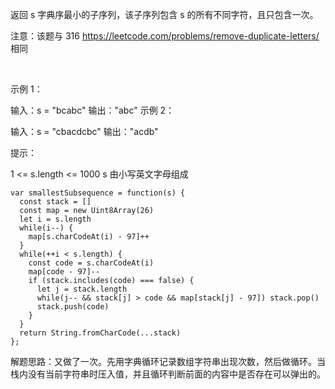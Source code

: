 返回 s 字典序最小的子序列，该子序列包含 s 的所有不同字符，且只包含一次。

注意：该题与 316 https://leetcode.com/problems/remove-duplicate-letters/ 相同

 

示例 1：

输入：s = "bcabc"
输出："abc"
示例 2：

输入：s = "cbacdcbc"
输出："acdb"
 

提示：

1 <= s.length <= 1000
s 由小写英文字母组成

```
var smallestSubsequence = function(s) {
  const stack = []
  const map = new Uint8Array(26)
  let i = s.length
  while(i--) {
    map[s.charCodeAt(i) - 97]++
  }
  while(++i < s.length) {
    const code = s.charCodeAt(i)
    map[code - 97]--
    if (stack.includes(code) === false) {
      let j = stack.length
      while(j-- && stack[j] > code && map[stack[j] - 97]) stack.pop()
      stack.push(code)
    }
  }
  return String.fromCharCode(...stack)
};
```

解题思路：又做了一次。先用字典循环记录数组字符串出现次数，然后做循环。当栈内没有当前字符串时压入值，并且循环判断前面的内容中是否存在可以弹出的。